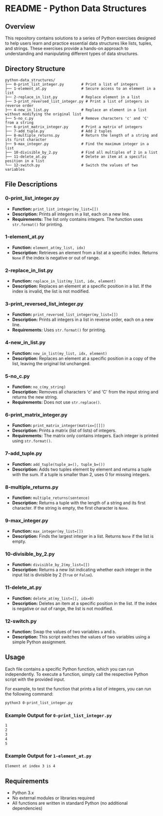 # README - Python Data Structures

## Overview

This repository contains solutions to a series of Python exercises designed to help users learn and practice essential data structures like lists, tuples, and strings. These exercises provide a hands-on approach to understanding and manipulating different types of data structures.

## Directory Structure

```
python-data_structures/
├── 0-print_list_integer.py        # Print a list of integers
├── 1-element_at.py                # Secure access to an element in a list
├── 2-replace_in_list.py           # Replace element in a list
├── 3-print_reversed_list_integer.py # Print a list of integers in reverse order
├── 4-new_in_list.py               # Replace an element in a list without modifying the original list
├── 5-no_c.py                      # Remove characters 'c' and 'C' from a string
├── 6-print_matrix_integer.py      # Print a matrix of integers
├── 7-add_tuple.py                 # Add 2 tuples
├── 8-multiple_returns.py          # Return the length of a string and its first character
├── 9-max_integer.py               # Find the maximum integer in a list
├── 10-divisible_by_2.py           # Find all multiples of 2 in a list
├── 11-delete_at.py                # Delete an item at a specific position in a list
└── 12-switch.py                   # Switch the values of two variables
```

## File Descriptions

### 0-print\_list\_integer.py

* **Function:** `print_list_integer(my_list=[])`
* **Description:** Prints all integers in a list, each on a new line.
* **Requirements:** The list only contains integers. The function uses `str.format()` for printing.

### 1-element\_at.py

* **Function:** `element_at(my_list, idx)`
* **Description:** Retrieves an element from a list at a specific index. Returns `None` if the index is negative or out of range.

### 2-replace\_in\_list.py

* **Function:** `replace_in_list(my_list, idx, element)`
* **Description:** Replaces an element at a specific position in a list. If the index is invalid, the list is not modified.

### 3-print\_reversed\_list\_integer.py

* **Function:** `print_reversed_list_integer(my_list=[])`
* **Description:** Prints all integers in a list in reverse order, each on a new line.
* **Requirements:** Uses `str.format()` for printing.

### 4-new\_in\_list.py

* **Function:** `new_in_list(my_list, idx, element)`
* **Description:** Replaces an element at a specific position in a copy of the list, leaving the original list unchanged.

### 5-no\_c.py

* **Function:** `no_c(my_string)`
* **Description:** Removes all characters 'c' and 'C' from the input string and returns the new string.
* **Requirements:** Does not use `str.replace()`.

### 6-print\_matrix\_integer.py

* **Function:** `print_matrix_integer(matrix=[[]])`
* **Description:** Prints a matrix (list of lists) of integers.
* **Requirements:** The matrix only contains integers. Each integer is printed using `str.format()`.

### 7-add\_tuple.py

* **Function:** `add_tuple(tuple_a=(), tuple_b=())`
* **Description:** Adds two tuples element by element and returns a tuple with the sum. If a tuple is smaller than 2, uses 0 for missing integers.

### 8-multiple\_returns.py

* **Function:** `multiple_returns(sentence)`
* **Description:** Returns a tuple with the length of a string and its first character. If the string is empty, the first character is `None`.

### 9-max\_integer.py

* **Function:** `max_integer(my_list=[])`
* **Description:** Finds the largest integer in a list. Returns `None` if the list is empty.

### 10-divisible\_by\_2.py

* **Function:** `divisible_by_2(my_list=[])`
* **Description:** Returns a new list indicating whether each integer in the input list is divisible by 2 (`True` or `False`).

### 11-delete\_at.py

* **Function:** `delete_at(my_list=[], idx=0)`
* **Description:** Deletes an item at a specific position in the list. If the index is negative or out of range, the list is not modified.

### 12-switch.py

* **Function:** Swap the values of two variables `a` and `b`.
* **Description:** This script switches the values of two variables using a simple Python assignment.

## Usage

Each file contains a specific Python function, which you can run independently. To execute a function, simply call the respective Python script with the provided input.

For example, to test the function that prints a list of integers, you can run the following command:

```bash
python3 0-print_list_integer.py
```

### Example Output for `0-print_list_integer.py`

```bash
1
2
3
4
5
```

### Example Output for `1-element_at.py`

```bash
Element at index 3 is 4
```

## Requirements

* Python 3.x
* No external modules or libraries required
* All functions are written in standard Python (no additional dependencies)
